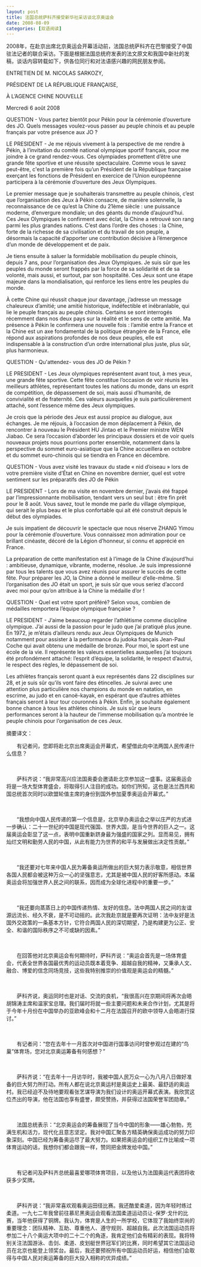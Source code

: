 ```yaml
---
layout: post
title: 法国总统萨科齐接受新华社采访谈北京奥运会
date: 2008-08-09
categories: [双语阅读]  
---
```


2008年，在赴京出席北京奥运会开幕活动前，法国总统萨科齐在巴黎接受了中国驻法记者的联合采访。下面是根据法国总统府发表的法文原文和我国中新社的发稿，谈话内容转载如下，供各位同行和对法语感兴趣的网民朋友参阅。



ENTRETIEN DE M. NICOLAS SARKOZY,

PRÉSIDENT DE LA RÉPUBLIQUE FRANÇAISE,

À L’AGENCE CHINE NOUVELLE

Mercredi 6 août 2008

QUESTION - Vous partez bientôt pour Pékin pour la cérémonie d’ouverture des JO. Quels messages voulez-vous passer au peuple chinois et au peuple français par votre présence aux JO ?

LE PRESIDENT - Je me réjouis vivement à la perspective de me rendre à Pékin, à l’invitation du comité national olympique sportif français, pour me joindre à ce grand rendez-vous. Ces olympiades promettent d’être une grande fête sportive et une réussite spectaculaire. Comme vous le savez peut-être, c'est la première fois qu’un Président de la République française exerçant les fonctions de Président en exercice de l’Union européenne participera à la cérémonie d’ouverture des Jeux Olympiques.

Le premier message que je souhaiterais transmettre au peuple chinois, c’est que l’organisation des Jeux à Pékin consacre, de manière solennelle, la reconnaissance de ce qu’est la Chine du 21ème siècle : une puissance moderne, d’envergure mondiale; un des géants du monde d’aujourd’hui. Ces Jeux Olympiques le confirment avec éclat, la Chine a retrouvé son rang parmi les plus grandes nations. C’est dans l’ordre des choses : la Chine, forte de la richesse de sa civilisation et du travail de son peuple, a désormais la capacité d’apporter une contribution décisive à l’émergence d’un monde de développement et de paix.

Je tiens ensuite à saluer la formidable mobilisation du peuple chinois, depuis 7 ans, pour l’organisation des Jeux Olympiques. Je suis sûr que les peuples du monde seront frappés par la force de sa solidarité et de sa volonté, mais aussi, et surtout, par son hospitalité. Ces Jeux sont une étape majeure dans la mondialisation, qui renforce les liens entre les peuples du monde.

À cette Chine qui réussit chaque jour davantage, j’adresse un message chaleureux d’amitié; une amitié historique, indéfectible et inébranlable, qui lie le peuple français au peuple chinois. Certains se sont interrogés récemment dans nos deux pays sur la réalité et le sens de cette amitié. Ma présence à Pékin le confirmera une nouvelle fois : l’amitié entre la France et la Chine est un axe fondamental de la politique étrangère de la France, elle répond aux aspirations profondes de nos deux peuples, elle est indispensable à la construction d’un ordre international plus juste, plus sûr, plus harmonieux.

QUESTION - Qu'attendez- vous des JO de Pékin ?

LE PRESIDENT - Les Jeux olympiques représentent avant tout, à mes yeux, une grande fête sportive. Cette fête constitue l’occasion de voir réunis les meilleurs athlètes, représentant toutes les nations du monde, dans un esprit de compétition, de dépassement de soi, mais aussi d’humanité, de convivialité et de fraternité. Ces valeurs auxquelles je suis particulièrement attaché, sont l’essence même des Jeux olympiques.

Je crois que la période des Jeux est aussi propice au dialogue, aux échanges. Je me réjouis, à l’occasion de mon déplacement à Pékin, de rencontrer à nouveau le Président HU Jintao et le Premier ministre WEN Jiabao. Ce sera l’occasion d’aborder les principaux dossiers et de voir quels nouveaux projets nous pourrions porter ensemble, notamment dans la perspective du sommet euro-asiatique que la Chine accueillera en octobre et du sommet euro-chinois qui se tiendra en France en décembre.

QUESTION - Vous avez visité les travaux du stade « nid d’oiseau » lors de votre première visite d’État en Chine en novembre dernier, quel est votre sentiment sur les préparatifs des JO de Pékin

LE PRESIDENT - Lors de ma visite en novembre dernier, j’avais été frappé par l’impressionnante mobilisation, tendant vers un seul but : être fin prêt pour le 8 août. Vous savez, tout le monde me parle du village olympique, qui serait le plus beau et le plus confortable qui ait été construit depuis le début des olympiades.

Je suis impatient de découvrir le spectacle que nous réserve ZHANG Yimou pour la cérémonie d’ouverture. Vous connaissez mon admiration pour ce brillant cinéaste, décoré de la Légion d’honneur, si connu et apprécié en France.

La préparation de cette manifestation est à l’image de la Chine d’aujourd’hui : ambitieuse, dynamique, vibrante, moderne, résolue. Je suis impressionné par tous les talents que vous avez réunis pour assurer le succès de cette fête. Pour préparer les JO, la Chine a donné le meilleur d’elle-même. Si l’organisation des JO était un sport, je suis sûr que vous seriez d’accord avec moi pour qu’on attribue à la Chine la médaille d’or !

QUESTION - Quel est votre sport préféré? Selon vous, combien de médailles remportera l’équipe olympique française ?

LE PRESIDENT - J’aime beaucoup regarder l’athlétisme comme discipline olympique. J’ai aussi de la passion pour le judo que j’ai pratiqué plus jeune. En 1972, je m’étais d’ailleurs rendu aux Jeux Olympiques de Munich notamment pour assister à la performance du judoka français Jean-Paul Coche qui avait obtenu une médaille de bronze. Pour moi, le sport est une école de la vie. Il représente les valeurs essentielles auxquelles j’ai toujours été profondément attaché: l’esprit d’équipe, la solidarité, le respect d’autrui, le respect des règles, le dépassement de soi.

Les athlètes français seront quant à eux représentés dans 22 disciplines sur 28, et je suis sûr qu’ils vont faire des étincelles. Je suivrai avec une attention plus particulière nos champions du monde en natation, en escrime, au judo et en canoë-kayak, en espérant que d’autres athlètes français seront à leur tour couronnés à Pékin. Enfin, je souhaite également bonne chance à tous les athlètes chinois. Je suis sûr que leurs performances seront à la hauteur de l’immense mobilisation qu’a montrée le peuple chinois pour l’organisation de ces Jeux.



摘要译文：

　　有记者问，您即将赴北京出席奥运会开幕式，希望借此向中法两国人民传递什么信息？

　　

　　萨科齐说：“我非常高兴应法国奥委会邀请赴北京参加这一盛事。这届奥运会将是一场大型体育盛会，将取得引人注目的成功。如你们所知，这也是法兰西共和国总统首次同时以欧盟轮值主席的身份到国外参加夏季奥运会开幕式。”

　　

　　“我想向中国人民传递的第一个信息是，北京举办奥运会之举以庄严的方式进一步确认：二十一世纪的中国是现代强国、世界大国，是当今世界的巨人之一。这届奥运会彰显了这一点，表明中国重新跻身最为强盛的国家之列。显而易见，拥有灿烂文明和勤劳人民的中国，从此有能力为世界的和平与发展做出决定性贡献。”

　　

　　“我还要对七年来中国人民为筹备奥运所做出的巨大努力表示敬意，相信世界各国人民都会被这种万众一心的坚强意志，尤其是被中国人民的好客所感动。本届奥运会将加强世界人民之间的联系，因而成为全球化进程中的重要一步。”

　　

　　“我还要向蒸蒸日上的中国传递热情、友好的信息。法中两国人民之间的友谊源远流长、经久不衰，是不可动摇的。此次我赴京就是要再次证明：法中友好是法国外交政策的一条基本方针，它符合两国人民的深切期望，乃是构建更为公正、安全、和谐的国际秩序之不可或缺的因素。”

　　

　　在回答他对北京奥运会有何期待时，萨科齐说：“奥运会首先是一场体育盛会，代表全世界各国最优秀的运动员既本着竞争、超越自我的精神，又秉承人文、融合、博爱的信念同场竞技，这些我特别推崇的价值观是奥运会的精髓。”

　　

　　萨科齐说，奥运同时也是对话、交流的良机，“我很高兴在京期间将再次会晤胡锦涛主席和温家宝总理。我们届时将就一些主要问题和未来合作计划，尤其是将于今年十月份在中国举办的亚欧峰会和十二月在法国召开的欧中领导人会晤进行探讨。”

　　

　　有记者问：“您在去年十一月首次对中国进行国事访问时曾参观过在建的“鸟巢”体育场，您对北京奥运筹备有何感想？”

　　

　　萨科齐说：“在去年十一月访华时，我被中国人民万众一心为八月八日做好准备的巨大努力所打动。所有人都在说北京奥运村是奥运史上最美、最舒适的奥运村。我已经迫不及待地要观看张艺谋导演为我们设计的奥运开幕式表演。我欣赏这位杰出的导演，他在法国也享有盛誉，颇受赞扬，并获得过法国荣誉军团勋章。”

　　

　　法国总统表示：“北京奥运会的筹备展现了当今中国的形象——雄心勃勃，充满生机和活力，现代化且意志坚定。我对中国汇聚各方精英确保奥运成功的努力印象深刻。中国已经为筹备奥运尽了最大努力。如果把奥运会的组织工作比喻成一项体育运动的话，我想你们都会跟我一样，赞同把金牌发给中国。”

　　

　　有记者问及萨科齐总统最喜爱哪项体育项目，以及他认为法国奥运代表团将收获多少奖牌。

　　

　　萨科齐说：“我非常喜欢观看奥运田径比赛。我还酷爱柔道，因为年轻时练过柔道。一九七二年我曾前往慕尼黑奥运会观看法国柔道运动员让-保罗·戈什的比赛，当年他获得了铜牌。我认为，体育是人生的一所学校，它体现了我始终崇尚的重要理念：团队精神、互助、尊重他人、遵守规则、超越自我。此次法国运动员将参加二十八个奥运大项中的二十二个的角逐，我肯定他们会有精彩的表现。我将特别关注法国游泳、击剑、柔道、皮划艇世界冠军们的比赛，同时希望其它法国运动员在北京也能登上领奖台。最后，我还要预祝所有中国运动员好运，相信他们会取得与中国人民对奥运筹备的巨大投入相称的优异成绩。”
